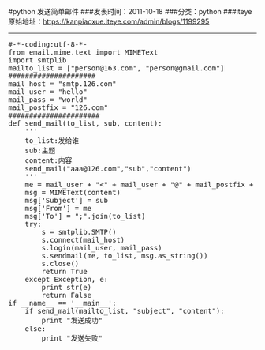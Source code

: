 #python 发送简单邮件
###发表时间：2011-10-18
###分类：python
###iteye原始地址：<a href="https://kanpiaoxue.iteye.com/admin/blogs/1199295" target="_blank">https://kanpiaoxue.iteye.com/admin/blogs/1199295</a>

---

<p> </p>
<pre name="code" class="python">#-*-coding:utf-8-*-
from email.mime.text import MIMEText
import smtplib
mailto_list = ["person@163.com", "person@gmail.com"]
#####################
mail_host = "smtp.126.com"
mail_user = "hello"
mail_pass = "world"
mail_postfix = "126.com"
######################
def send_mail(to_list, sub, content):
    '''
    to_list:发给谁
    sub:主题
    content:内容
    send_mail("aaa@126.com","sub","content")
    '''
    me = mail_user + "&lt;" + mail_user + "@" + mail_postfix + "&gt;"
    msg = MIMEText(content)
    msg['Subject'] = sub
    msg['From'] = me
    msg['To'] = ";".join(to_list)
    try:
        s = smtplib.SMTP()
        s.connect(mail_host)
        s.login(mail_user, mail_pass)
        s.sendmail(me, to_list, msg.as_string())
        s.close()
        return True
    except Exception, e:
        print str(e)
        return False
if __name__ == '__main__':
    if send_mail(mailto_list, "subject", "content"):
        print "发送成功"
    else:
        print "发送失败"</pre>